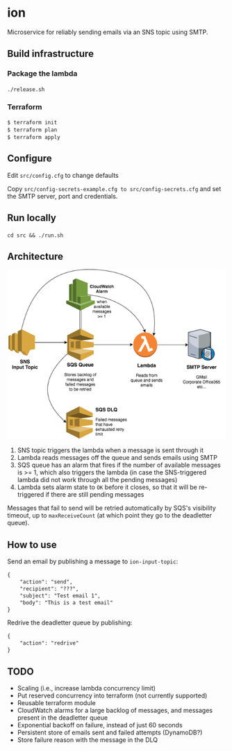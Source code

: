 # ion

Microservice for reliably sending emails via an SNS topic using SMTP.

## Build infrastructure
### Package the lambda
`./release.sh`

### Terraform
`$ terraform init`  
`$ terraform plan`  
`$ terraform apply`  

## Configure
Edit `src/config.cfg` to change defaults  

Copy `src/config-secrets-example.cfg to src/config-secrets.cfg` and set the SMTP server, port and credentials.  

## Run locally
`cd src && ./run.sh`

## Architecture

![SNS -> SQS -> Lambda -> SMTP](ion.png)

1. SNS topic triggers the lambda when a message is sent through it
2. Lambda reads messages off the queue and sends emails using SMTP
3. SQS queue has an alarm that fires if the number of available messages is >= 1, which also triggers the lambda (in case the SNS-triggered lambda did not work through all the pending messages)
4. Lambda sets alarm state to `OK` before it closes, so that it will be re-triggered if there are still pending messages

Messages that fail to send will be retried automatically by SQS's visibility timeout, up to `maxReceiveCount` (at which point they go to the deadletter queue).

## How to use

Send an email by publishing a message to `ion-input-topic`:
```
{
	"action": "send",
	"recipient": "???",
	"subject": "Test email 1",
	"body": "This is a test email"
}
```

Redrive the deadletter queue by publishing:
```
{
	"action": "redrive"
}
```

## TODO
- Scaling (i.e., increase lambda concurrency limit)
- Put reserved concurrency into terraform (not currently supported)
- Reusable terraform module
- CloudWatch alarms for a large backlog of messages, and messages present in the deadletter queue
- Exponential backoff on failure, instead of just 60 seconds
- Persistent store of emails sent and failed attempts (DynamoDB?)
- Store failure reason with the message in the DLQ

